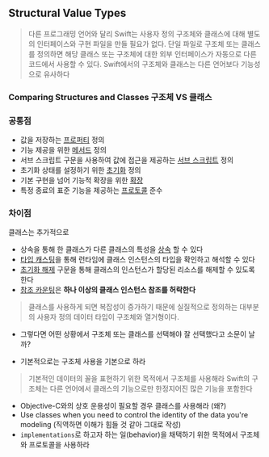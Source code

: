 ## Structural Value Types

>  다른 프로그래밍 언어와 달리 Swift는 사용자 정의 구조체와 클래스에 대해 별도의 인터페이스와 구현 파일을 만들 필요가 없다.
 단일 파일로 구조체 또는 클래스를 정의하면 해당 클래스 또는 구조체에 대한 외부 인터페이스가 자동으로 다른 코드에서 사용할 수 있다.
> Swift에서의 구조체와 클래스는 다른 언어보다 기능성으로 유사하다

### Comparing Structures and Classes 구조체 VS 클래스

### 공통점
- 값을 저장하는 [프로퍼티](https://bbiguduk.gitbook.io/swift/language-guide-1/properties) 정의
- 기능 제공을 위한 [메서드](https://bbiguduk.gitbook.io/swift/language-guide-1/methods) 정의
- 서브 스크립트 구문을 사용하여 값에 접근을 제공하는 [서브 스크립트](https://bbiguduk.gitbook.io/swift/language-guide-1/subscripts) 정의
- 초기화 상태를 설정하기 위한 [초기화](https://bbiguduk.gitbook.io/swift/language-guide-1/initialization) 정의
- 기본 구현을 넘어 기능적 확장을 위한 [확장](https://bbiguduk.gitbook.io/swift/language-guide-1/extensions)
- 특정 종료의 표준 기능을 제공하는 [프로토콜](https://bbiguduk.gitbook.io/swift/language-guide-1/protocols) 준수

### 차이점
클래스는 추가적으로
- 상속을 통해 한 클래스가 다른 클래스의 특성을 [상속](https://bbiguduk.gitbook.io/swift/language-guide-1/inheritance) 할 수 있다
- [타입 캐스팅](https://bbiguduk.gitbook.io/swift/language-guide-1/type-casting)을 통해 런타임에 클래스 인스턴스의 타입을 확인하고 해석할 수 있다
- [초기화 해제](https://bbiguduk.gitbook.io/swift/language-guide-1/deinitialization) 구문을 통해 클래스의 인스턴스가 할당된 리소스를 해제할 수 있도록 한다
- [참조 카운팅](https://bbiguduk.gitbook.io/swift/language-guide-1/automatic-reference-counting)은 **하나 이상의 클래스 인스턴스 참조를 허락한다**  

> 클래스를 사용하게 되면 복잡성이 증가하기 때문에 실질적으로 정의하는 대부분의 사용자 정의 데이터 타입이 구조체와 열거형이다.

* 그렇다면 어떤 상황에서 구조체 또는 클래스를 선택해야 잘 선택했다고 소문이 날까?
- 기본적으로는 구조체 사용을 기본으로 하라
> 기본적인 데이터의 꼴을 표현하기 위한 목적에서 구조체를 사용해라
Swift의 구조체는 다른 언어에서 클래스의 기능으로만 한정지어진 많은 기능을 포함한다


- Objective-C와의 상호 운용성이 필요할 경우 클래스를 사용해라 (왜?)
- Use classes when you need to control the identity of the data you're modeling (직역하면 이해가 힘들 것 같아 그대로 작성)
- `implementations`로 하고자 하는 일(behavior)을 채택하기 위한 목적에서 구조체와 프로토콜을 사용하라


